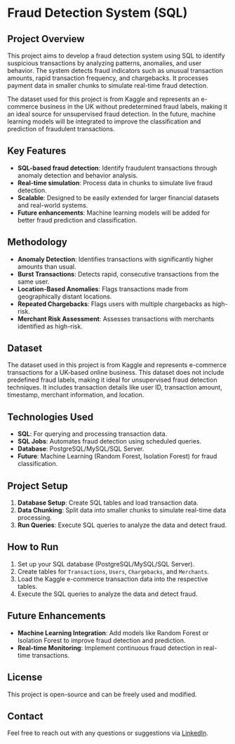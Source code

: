 # Fraud Detection System (SQL)

## Project Overview
This project aims to develop a fraud detection system using SQL to identify suspicious transactions by analyzing patterns, anomalies, and user behavior. The system detects fraud indicators such as unusual transaction amounts, rapid transaction frequency, and chargebacks. It processes payment data in smaller chunks to simulate real-time fraud detection.

The dataset used for this project is from Kaggle and represents an e-commerce business in the UK without predetermined fraud labels, making it an ideal source for unsupervised fraud detection. In the future, machine learning models will be integrated to improve the classification and prediction of fraudulent transactions.

## Key Features
- **SQL-based fraud detection**: Identify fraudulent transactions through anomaly detection and behavior analysis.
- **Real-time simulation**: Process data in chunks to simulate live fraud detection.
- **Scalable**: Designed to be easily extended for larger financial datasets and real-world systems.
- **Future enhancements**: Machine learning models will be added for better fraud prediction and classification.

## Methodology
- **Anomaly Detection**: Identifies transactions with significantly higher amounts than usual.
- **Burst Transactions**: Detects rapid, consecutive transactions from the same user.
- **Location-Based Anomalies**: Flags transactions made from geographically distant locations.
- **Repeated Chargebacks**: Flags users with multiple chargebacks as high-risk.
- **Merchant Risk Assessment**: Assesses transactions with merchants identified as high-risk.

## Dataset
The dataset used in this project is from Kaggle and represents e-commerce transactions for a UK-based online business. This dataset does not include predefined fraud labels, making it ideal for unsupervised fraud detection techniques. It includes transaction details like user ID, transaction amount, timestamp, merchant information, and location.

## Technologies Used
- **SQL**: For querying and processing transaction data.
- **SQL Jobs**: Automates fraud detection using scheduled queries.
- **Database**: PostgreSQL/MySQL/SQL Server.
- **Future**: Machine Learning (Random Forest, Isolation Forest) for fraud classification.

## Project Setup
1. **Database Setup**: Create SQL tables and load transaction data.
2. **Data Chunking**: Split data into smaller chunks to simulate real-time data processing.
3. **Run Queries**: Execute SQL queries to analyze the data and detect fraud.

## How to Run
1. Set up your SQL database (PostgreSQL/MySQL/SQL Server).
2. Create tables for `Transactions`, `Users`, `Chargebacks`, and `Merchants`.
3. Load the Kaggle e-commerce transaction data into the respective tables.
4. Execute the SQL queries to analyze the data and detect fraud.

## Future Enhancements
- **Machine Learning Integration**: Add models like Random Forest or Isolation Forest to improve fraud detection and prediction.
- **Real-time Monitoring**: Implement continuous fraud detection in real-time transactions.

## License
This project is open-source and can be freely used and modified.

## Contact
Feel free to reach out with any questions or suggestions via [LinkedIn](https://www.linkedin.com/in/michael-hernandez8/).
